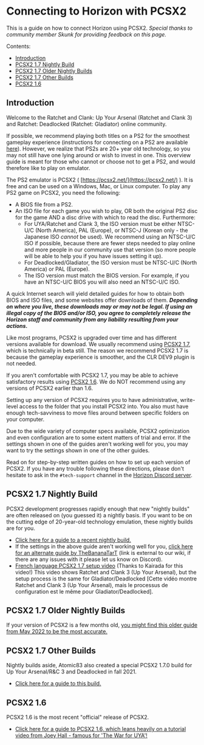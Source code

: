 # Connecting to Horizon with PCSX2

This is a guide on how to connect Horizon using PCSX2. _Special thanks to community member Skunk for providing feedback on this page._

Contents:

- [Introduction](/getting-online/pcsx2/README.md#introduction)
- [PCSX2 1.7 Nightly Build](/getting-online/pcsx2/README.md#pcsx2-17-nightly-build)
- [PCSX2 1.7 Older Nightly Builds](/getting-online/pcsx2/README.md#pcsx2-17-older-nightly-builds)
- [PCSX2 1.7 Other Builds](/getting-online/pcsx2/README.md#pcsx2-17-other-builds)
- [PCSX2 1.6](/getting-online/pcsx2/README.md#pcsx2-16)

## Introduction

Welcome to the Ratchet and Clank: Up Your Arsenal (Ratchet and Clank 3) and Ratchet: Deadlocked (Ratchet: Gladiator) online community.

If possible, we recommend playing both titles on a PS2 for the smoothest gameplay experience (instructions for connecting on a PS2 are available [here](/getting-online/ps2)). However, we realize that PS2s are 20+ year old technology, so you may not still have one lying around or wish to invest in one. This overview guide is meant for those who cannot or choose not to get a PS2, and would therefore like to play on emulator.

The PS2 emulator is PCSX2 ( [https://pcsx2.net/](https://pcsx2.net/) ). It is free and can be used on a Windows, Mac, or Linux computer. To play any PS2 game on PCSX2, you need the following:

- A BIOS file from a PS2.
- An ISO file for each game you wish to play, OR both the original PS2 disc for the game AND a disc drive with which to read the disc. Furthermore:
  - For UYA/Ratchet and Clank 3, the ISO version must be either NTSC-U/C (North America), PAL (Europe), or NTSC-J (Korean only - the Japanese ISO *cannot* be used). We recommend using an NTSC-U/C ISO if possible, because there are fewer steps needed to play online and more people in our community use that version (so more people will be able to help you if you have issues setting it up).
  - For Deadlocked/Gladiator, the ISO version must be NTSC-U/C (North America) or PAL (Europe).
  - The ISO version must match the BIOS version. For example, if you have an NTSC-U/C BIOS you will also need an NTSC-U/C ISO.

A quick Internet search will yield detailed guides for how to obtain both BIOS and ISO files, and some websites offer downloads of them. ***Depending on where you live, these downloads may or may not be legal. If using an illegal copy of the BIOS and/or ISO, you agree to completely release the Horizon staff and community from any liability resulting from your actions.***

Like most programs, PCSX2 is upgraded over time and has different versions available for download. We usually recommend using [PCSX2 1.7](https://pcsx2.net/downloads/#nightly-anchor), which is technically in beta still. The reason we recommend PCSX2 1.7 is because the gameplay experience is smoother, and the CLR DEV9 plugin is not needed.

If you aren't comfortable with PCSX2 1.7, you may be able to achieve satisfactory results using [PCSX2 1.6](https://pcsx2.net/downloads/#stable-anchor). We do NOT recommend using any versions of PCSX2 earlier than 1.6.

Setting up any version of PCSX2 requires you to have administrative, write-level access to the folder that you install PCSX2 into. You also must have enough tech-savviness to move files around between specific folders on your computer.

Due to the wide variety of computer specs available, PCSX2 optimization and even configuration are to some extent matters of trial and error. If the settings shown in one of the guides aren't working well for you, you may want to try the settings shown in one of the other guides.

Read on for step-by-step written guides on how to set up each version of PCSX2. If you have any trouble following these directions, please don't hesitate to ask in the `#tech-support` channel in the [Horizon Discord server](https://discord.gg/horizonps).


## PCSX2 1.7 Nightly Build
PCSX2 development progresses rapidly enough that new "nightly builds" are often released on (you guessed it) a nightly basis. If you want to be on the cutting edge of 20-year-old technology emulation, these nightly builds are for you.
- [Click here for a guide to a recent nightly build.](/getting-online/pcsx2/1.7NIGHTLYBUILD.md)
- If the settings in the above guide aren't working well for you, [click here for an alternate guide by TheBananaTarT](https://docs.google.com/document/d/1ny3bBQMO2Pdun6I1Khp5gwuIgfJ3QOVtpi3q7cH_27c/) (link is external to our wiki, if there are any issues with it please let us know on Discord).
- [French language PCSX2 1.7 setup video](https://youtu.be/QLflmex8tA0) (Thanks to Kairada for this video!) This video shows Ratchet and Clank 3 (Up Your Arsenal), but the setup process is the same for Gladiator/Deadlocked [Cette vidéo montre Ratchet and Clank 3 (Up Your Arsenal), mais le processus de configuration est le même pour Gladiator/Deadlocked].


## PCSX2 1.7 Older Nightly Builds
If your version of PCSX2 is a few months old, [you might find this older guide from May 2022 to be the most accurate.](/getting-online/pcsx2/1.7NIGHTLYBUILDOLDER.md)


## PCSX2 1.7 Other Builds
Nightly builds aside, Atomic83 also created a special PCSX2 1.7.0 build for Up Your Arsenal/R&C 3 and Deadlocked in fall 2021.
- [Click here for a guide to this build.](/getting-online/pcsx2/RACONLINEBUILD.md#using-pcsx2-170-dbs-horizon-build)

## PCSX2 1.6
PCSX2 1.6 is the most recent "official" release of PCSX2.
- [Click here for a guide to PCSX2 1.6, which leans heavily on a tutorial video from Joey Hall - famous for 'The War for UYA'!](/getting-online/pcsx2/1.6.md)
